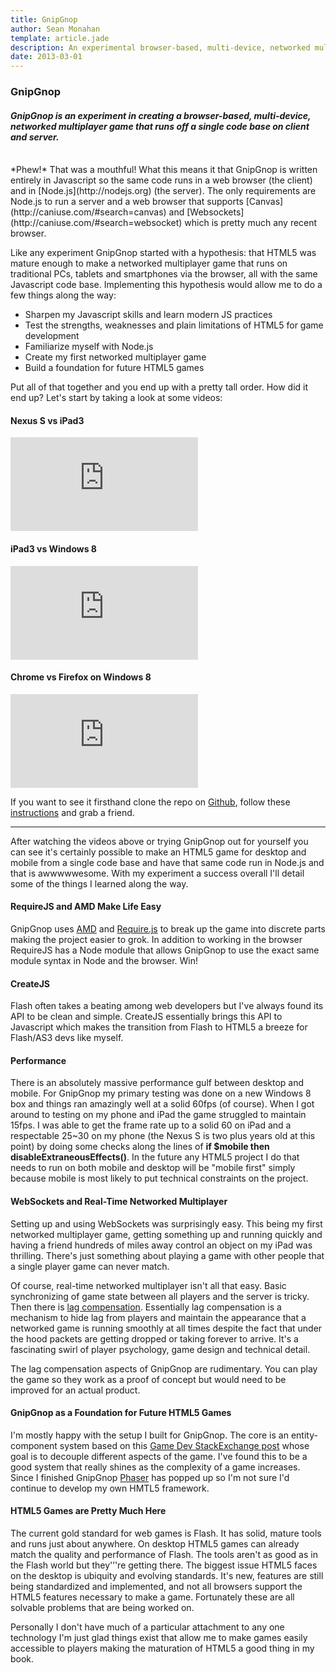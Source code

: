 ```yaml
---
title: GnipGnop
author: Sean Monahan
template: article.jade
description: An experimental browser-based, multi-device, networked multiplayer game written in Javascript.
date: 2013-03-01
---
```


### GnipGnop

#### *GnipGnop is an experiment in creating a browser-based, multi-device, networked multiplayer game that runs off a single code base on client and server.*

<br/>
*Phew!* That was a mouthful! What this means it that GnipGnop is written entirely in Javascript so the same code runs in a web browser (the client) and in [Node.js](http://nodejs.org) (the server). The only requirements are Node.js to run a server and a web browser that supports [Canvas](http://caniuse.com/#search=canvas) and [Websockets](http://caniuse.com/#search=websocket) which is pretty much any recent browser.

Like any experiment GnipGnop started with a hypothesis: that HTML5 was mature enough to make a networked multiplayer game that runs on traditional PCs, tablets and smartphones via the browser, all with the same Javascript code base. Implementing this hypothesis would allow me to do a few things along the way:

* Sharpen my Javascript skills and learn modern JS practices
* Test the strengths, weaknesses and plain limitations of HTML5 for game development
* Familiarize myself with Node.js
* Create my first networked multiplayer game
* Build a foundation for future HTML5 games

Put all of that together and you end up with a pretty tall order. How did it end up? Let's start by taking a look at some videos:

#### Nexus S vs iPad3

<iframe class="youtube-embed" src="http://www.youtube.com/embed/AWLaD6l9Y1Y" frameborder="0" allowfullscreen></iframe>

#### iPad3 vs Windows 8

<iframe class="youtube-embed" src="http://www.youtube.com/embed/c-V03YYhq9s" frameborder="0" allowfullscreen></iframe>

#### Chrome vs Firefox on Windows 8

<iframe class="youtube-embed" src="http://www.youtube.com/embed/ttR3ciTY2Wk" frameborder="0" allowfullscreen></iframe>

If you want to see it firsthand clone the repo on [Github](https://github.com/NoobsArePeople2/GnipGnop), follow these [instructions](https://github.com/NoobsArePeople2/GnipGnop#installation) and grab a friend.

<hr/>

After watching the videos above or trying GnipGnop out for yourself you can see it's certainly possible to make an HTML5 game for desktop and mobile from a single code base and have that same code run in Node.js and that is awwwwwesome. With my experiment a success overall I'll detail some of the things I learned along the way.

#### RequireJS and AMD Make Life Easy

GnipGnop uses [AMD](http://en.wikipedia.org/wiki/Asynchronous_module_definition) and [Require.js](http://requirejs.org/) to break up the game into discrete parts making the project easier to grok. In addition to working in the browser RequireJS has a Node module that allows GnipGnop to use the exact same module syntax in Node and the browser. Win!

#### CreateJS

Flash often takes a beating among web developers but I've always found its API to be clean and simple. CreateJS essentially brings this API to Javascript which makes the transition from Flash to HTML5 a breeze for Flash/AS3 devs like myself.

#### Performance

There is an absolutely massive performance gulf between desktop and mobile. For GnipGnop my primary testing was done on a new Windows 8 box and things ran amazingly well at a solid 60fps (of course). When I got around to testing on my phone and iPad the game struggled to maintain 15fps. I was able to get the frame rate up to a solid 60 on iPad and a respectable 25~30 on my phone (the Nexus S is two plus years old at this point) by doing some checks along the lines of __if $mobile then disableExtraneousEffects()__. In the future any HTML5 project I do that needs to run on both mobile and desktop will be "mobile first" simply because mobile is most likely to put technical constraints on the project.

#### WebSockets and Real-Time Networked Multiplayer

Setting up and using WebSockets was surprisingly easy. This being my first networked multiplayer game, getting something up and running quickly and having a friend hundreds of miles away control an object on my iPad was thrilling. There's just something about playing a game with other people that a single player game can never match.

Of course, real-time networked multiplayer isn't all that easy. Basic synchronizing of game state between all players and the server is tricky. Then there is [lag compensation](https://developer.valvesoftware.com/wiki/Latency_Compensating_Methods_in_Client/Server_In-game_Protocol_Design_and_Optimization). Essentially lag compensation is a mechanism to hide lag from players and maintain the appearance that a networked game is running smoothly at all times despite the fact that under the hood packets are getting dropped or taking forever to arrive. It's a fascinating swirl of player psychology, game design and technical detail.

The lag compensation aspects of GnipGnop are rudimentary. You can play the game so they work as a proof of concept but would need to be improved for an actual product.

#### GnipGnop as a Foundation for Future HTML5 Games

I'm mostly happy with the setup I built for GnipGnop. The core is an entity-component system based on this [Game Dev StackExchange post](http://gamedev.stackexchange.com/questions/31473/role-of-systems-in-entity-systems-architecture) whose goal is to decouple different aspects of the game. I've found this to be a good system that really shines as the complexity of a game increases. Since I finished GnipGnop [Phaser](https://github.com/photonstorm/phaser) has popped up so I'm not sure I'd continue to develop my own HMTL5 framework.

#### HTML5 Games are Pretty Much Here

The current gold standard for web games is Flash. It has solid, mature tools and runs just about anywhere. On desktop HTML5 games can already match the quality and performance of Flash. The tools aren't as good as in the Flash world but they'’'re getting there. The biggest issue HTML5 faces on the desktop is ubiquity and evolving standards. It's new, features are still being standardized and implemented, and not all browsers support the HTML5 features necessary to make a game. Fortunately these are all solvable problems that are being worked on.

Personally I don't have much of a particular attachment to any one technology I'm just glad things exist that allow me to make games easily accessible to players making the maturation of HTML5 a good thing in my book.